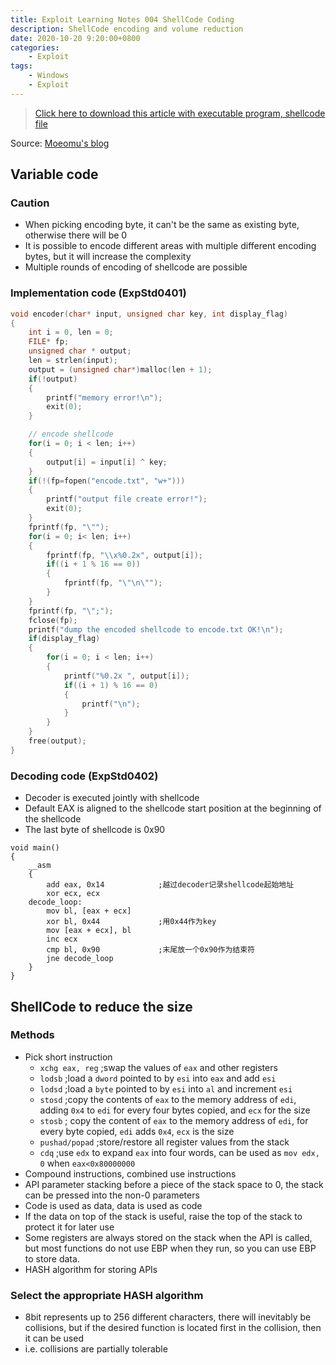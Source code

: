 ```yaml
---
title: Exploit Learning Notes 004 ShellCode Coding
description: ShellCode encoding and volume reduction
date: 2020-10-20 9:20:00+0800
categories:
    - Exploit
tags:
    - Windows
    - Exploit
---
```


> [Click here to download this article with executable program, shellcode file](/assets/ExpStd/ExpStd04.zip)

Source: [Moeomu's blog](/posts/exploit-learning-notes-004-shellcode-coding/)

## Variable code

### Caution

- When picking encoding byte, it can't be the same as existing byte, otherwise there will be 0
- It is possible to encode different areas with multiple different encoding bytes, but it will increase the complexity
- Multiple rounds of encoding of shellcode are possible

### Implementation code (ExpStd0401)

```CPP
void encoder(char* input, unsigned char key, int display_flag)
{
    int i = 0, len = 0;
    FILE* fp;
    unsigned char * output;
    len = strlen(input);
    output = (unsigned char*)malloc(len + 1);
    if(!output)
    {
        printf("memory error!\n");
        exit(0);
    }

    // encode shellcode
    for(i = 0; i < len; i++)
    {
        output[i] = input[i] ^ key;
    }
    if(!(fp=fopen("encode.txt", "w+")))
    {
        printf("output file create error!");
        exit(0);
    }
    fprintf(fp, "\"");
    for(i = 0; i< len; i++)
    {
        fprintf(fp, "\\x%0.2x", output[i]);
        if((i + 1 % 16 == 0))
        {
            fprintf(fp, "\"\n\"");
        }
    }
    fprintf(fp, "\";");
    fclose(fp);
    printf("dump the encoded shellcode to encode.txt OK!\n");
    if(display_flag)
    {
        for(i = 0; i < len; i++)
        {
            printf("%0.2x ", output[i]);
            if((i + 1) % 16 == 0)
            {
                printf("\n");
            }
        }
    }
    free(output);
}
```

### Decoding code (ExpStd0402)

- Decoder is executed jointly with shellcode
- Default EAX is aligned to the shellcode start position at the beginning of the shellcode
- The last byte of shellcode is 0x90

```x86asm
void main()
{
    __asm
    {
        add eax, 0x14            ;越过decoder记录shellcode起始地址
        xor ecx, ecx
    decode_loop:
        mov bl, [eax + ecx]
        xor bl, 0x44             ;用0x44作为key
        mov [eax + ecx], bl
        inc ecx
        cmp bl, 0x90             ;末尾放一个0x90作为结束符
        jne decode_loop
    }
}
```

## ShellCode to reduce the size

### Methods

- Pick short instruction
  - `xchg eax, reg` ;swap the values of `eax` and other registers
  - `lodsb` ;load a `dword` pointed to by `esi` into `eax` and add `esi`
  - `lodsd` ;load a `byte` pointed to by `esi` into `al` and increment `esi`
  - `stosd` ;copy the contents of `eax` to the memory address of `edi`, adding `0x4` to `edi` for every four bytes copied, and `ecx` for the size
  - `stosb` ; copy the content of `eax` to the memory address of `edi`, for every byte copied, `edi` adds `0x4`, `ecx` is the size
  - `pushad/popad` ;store/restore all register values from the stack
  - `cdq` ;use `edx` to expand `eax` into four words, can be used as `mov edx, 0` when `eax<0x80000000`
- Compound instructions, combined use instructions
- API parameter stacking before a piece of the stack space to 0, the stack can be pressed into the non-0 parameters
- Code is used as data, data is used as code
- If the data on top of the stack is useful, raise the top of the stack to protect it for later use
- Some registers are always stored on the stack when the API is called, but most functions do not use EBP when they run, so you can use EBP to store data.
- HASH algorithm for storing APIs

### Select the appropriate HASH algorithm

- 8bit represents up to 256 different characters, there will inevitably be collisions, but if the desired function is located first in the collision, then it can be used
- i.e. collisions are partially tolerable

